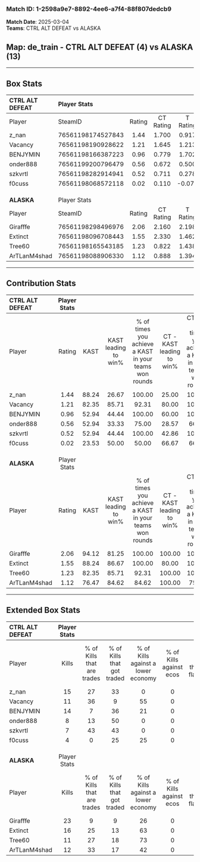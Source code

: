 ### Match ID: 1-2598a9e7-8892-4ee6-a7f4-88f807dedcb9  
**Match Date**: 2025-03-04  
**Teams**: CTRL ALT DEFEAT vs ALASKA  

## **Map**: de_train - CTRL ALT DEFEAT (4) vs ALASKA (13)  
---  

## Box Stats  

| **CTRL ALT DEFEAT** | Player Stats      |        |           |          |       |       |       |         |        |      |     |
| :- | :- | :-: | :-: | :-: | :-: | :-: | :-: | :-: | :-: | :-: | :-: |
| Player              | SteamID           | Rating | CT Rating | T Rating | KAST  |  ADR  | Kills | Assists | Deaths | K/D  | HS% |
| z_nan               | 76561198174527843 |  1.44  |   1.700   |  0.917   | 88.24 | 110.6 |  15   |    4    |   13   | 1.15 | 66  |
| Vacancy             | 76561198190928622 |  1.21  |   1.645   |  1.213   | 82.35 | 75.4  |  11   |    5    |   9    | 1.22 | 54  |
| BENJYMIN            | 76561198166387223 |  0.96  |   0.779   |  1.702   | 52.94 | 81.2  |  14   |    1    |   15   | 0.93 | 28  |
| onder888            | 76561199200796479 |  0.56  |   0.672   |  0.500   | 52.94 | 58.8  |   8   |    3    |   16   | 0.50 | 50  |
| szkvrtl             | 76561198282914941 |  0.52  |   0.711   |  0.278   | 52.94 | 38.2  |   7   |    0    |   13   | 0.54 | 42  |
| f0cuss              | 76561198068572118 |  0.02  |   0.110   |  -0.078  | 23.53 | 27.5  |   4   |    0    |   16   | 0.25 | 50  |
|                     |                   |        |           |          |       |       |       |         |        |      |     |
|                     |                   |        |           |          |       |       |       |         |        |      |     |
|                     |                   |        |           |          |       |       |       |         |        |      |     |
| **ALASKA**          | Player Stats      |        |           |          |       |       |       |         |        |      |     |
| Player              | SteamID           | Rating | CT Rating | T Rating | KAST  |  ADR  | Kills | Assists | Deaths | K/D  | HS% |
| Girafffe            | 76561198298496976 |  2.06  |   2.160   |  2.198   | 94.12 | 111.4 |  23   |    1    |   7    | 3.29 | 52  |
| Extinct             | 76561198096708443 |  1.55  |   2.330   |  1.462   | 88.24 | 121.9 |  16   |    9    |   13   | 1.23 | 75  |
| Tree60              | 76561198165543185 |  1.23  |   0.822   |  1.438   | 82.35 | 70.4  |  11   |    5    |   8    | 1.38 | 36  |
| ArTLanM4shad        | 76561198088906330 |  1.12  |   0.888   |  1.394   | 76.47 | 67.0  |  12   |    3    |   11   | 1.09 | 16  |
---  

## Contribution Stats  

| **CTRL ALT DEFEAT** | Player Stats |       |                      |                                                        |                           |                                                             |                          |                                                            |
| :- | :-: | :-: | :-: | :-: | :-: | :-: | :-: | :-: |
| Player              |    Rating    | KAST  | KAST leading to win% | % of times you achieve a KAST in your teams won rounds | CT - KAST leading to win% | CT - % of times you achieve a KAST in your teams won rounds | T - KAST leading to win% | T - % of times you achieve a KAST in your teams won rounds |
| z_nan               |     1.44     | 88.24 |        26.67         |                         100.00                         |           25.00           |                           100.00                            |          33.33           |                           100.00                           |
| Vacancy             |     1.21     | 82.35 |        85.71         |                         92.31                          |           80.00           |                           100.00                            |          88.89           |                           88.89                            |
| BENJYMIN            |     0.96     | 52.94 |        44.44         |                         100.00                         |           60.00           |                           100.00                            |          25.00           |                           100.00                           |
| onder888            |     0.56     | 52.94 |        33.33         |                         75.00                          |           28.57           |                            66.67                            |          50.00           |                           100.00                           |
| szkvrtl             |     0.52     | 52.94 |        44.44         |                         100.00                         |           42.86           |                           100.00                            |          50.00           |                           100.00                           |
| f0cuss              |     0.02     | 23.53 |        50.00         |                         50.00                          |           66.67           |                            66.67                            |           0.00           |                            0.00                            |
|                     |              |       |                      |                                                        |                           |                                                             |                          |                                                            |
|                     |              |       |                      |                                                        |                           |                                                             |                          |                                                            |
|                     |              |       |                      |                                                        |                           |                                                             |                          |                                                            |
| **ALASKA**          | Player Stats |       |                      |                                                        |                           |                                                             |                          |                                                            |
| Player              |    Rating    | KAST  | KAST leading to win% | % of times you achieve a KAST in your teams won rounds | CT - KAST leading to win% | CT - % of times you achieve a KAST in your teams won rounds | T - KAST leading to win% | T - % of times you achieve a KAST in your teams won rounds |
| Girafffe            |     2.06     | 94.12 |        81.25         |                         100.00                         |          100.00           |                           100.00                            |          75.00           |                           100.00                           |
| Extinct             |     1.55     | 88.24 |        86.67         |                         100.00                         |           80.00           |                           100.00                            |          90.00           |                           100.00                           |
| Tree60              |     1.23     | 82.35 |        85.71         |                         92.31                          |          100.00           |                           100.00                            |          80.00           |                           88.89                            |
| ArTLanM4shad        |     1.12     | 76.47 |        84.62         |                         84.62                          |          100.00           |                            75.00                            |          80.00           |                           88.89                            |
---  

## Extended Box Stats  

| **CTRL ALT DEFEAT** | Player Stats |                            |                            |                                    |                         |                              |                                 |        |                             |                                     |                          |                               |                            |
| :- | :-: | :-: | :-: | :-: | :-: | :-: | :-: | :-: | :-: | :-: | :-: | :-: | :-: |
| Player              |    Kills     | % of Kills that are trades | % of Kills that got traded | % of Kills against a lower economy | % of Kills against ecos | % of Kills that are flawless | % of Kills that are close duels | Deaths | % of Deaths that get traded | % of Deaths against a lower economy | % of Deaths against ecos | % of Deaths that are flawless | % of Deaths that are close |
| z_nan               |      15      |             27             |             33             |                 0                  |            0            |              60              |                0                |   13   |              8              |                  8                  |            0             |              69               |             8              |
| Vacancy             |      11      |             36             |             9              |                 55                 |            0            |              73              |                9                |   9    |             44              |                 67                  |            0             |              67               |             11             |
| BENJYMIN            |      14      |             7              |             36             |                 21                 |            0            |              79              |                0                |   15   |             20              |                  7                  |            0             |              87               |             0              |
| onder888            |      8       |             13             |             50             |                 0                  |            0            |              50              |               25                |   16   |             13              |                  6                  |            0             |              63               |             13             |
| szkvrtl             |      7       |             43             |             43             |                 0                  |            0            |              71              |                0                |   13   |             15              |                  8                  |            0             |              92               |             8              |
| f0cuss              |      4       |             0              |             25             |                 25                 |            0            |              0               |               25                |   16   |              6              |                  6                  |            0             |              88               |             0              |
|                     |              |                            |                            |                                    |                         |                              |                                 |        |                             |                                     |                          |                               |                            |
|                     |              |                            |                            |                                    |                         |                              |                                 |        |                             |                                     |                          |                               |                            |
|                     |              |                            |                            |                                    |                         |                              |                                 |        |                             |                                     |                          |                               |                            |
| **ALASKA**          | Player Stats |                            |                            |                                    |                         |                              |                                 |        |                             |                                     |                          |                               |                            |
| Player              |    Kills     | % of Kills that are trades | % of Kills that got traded | % of Kills against a lower economy | % of Kills against ecos | % of Kills that are flawless | % of Kills that are close duels | Deaths | % of Deaths that get traded | % of Deaths against a lower economy | % of Deaths against ecos | % of Deaths that are flawless | % of Deaths that are close |
| Girafffe            |      23      |             9              |             9              |                 26                 |            0            |              83              |                4                |   7    |             57              |                 71                  |            0             |              57               |             0              |
| Extinct             |      16      |             25             |             13             |                 63                 |            0            |              88              |                0                |   13   |             38              |                 54                  |            0             |              38               |             15             |
| Tree60              |      11      |             27             |             18             |                 73                 |            0            |              73              |                9                |   8    |             13              |                 63                  |            0             |              75               |             0              |
| ArTLanM4shad        |      12      |             33             |             17             |                 42                 |            0            |              75              |                8                |   11   |             36              |                 64                  |            0             |              73               |             0              |

